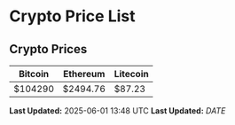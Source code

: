 # Crypto Price List

## Crypto Prices
| Bitcoin | Ethereum | Litecoin |
| ------- | -------- | -------- |
| $104290 | $2494.76 | $87.23 |
**Last Updated:** 2025-06-01 13:48 UTC
**Last Updated:** $DATE$
